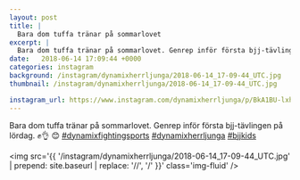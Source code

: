 ```yaml
---
layout: post
title: |
  Bara dom tuffa tränar på sommarlovet
excerpt: |
  Bara dom tuffa tränar på sommarlovet. Genrep inför första bjj-tävlingen på lördag. ✊👌 😊    
date:   2018-06-14 17:09:44 +0000
categories: instagram
background: /instagram/dynamixherrljunga/2018-06-14_17-09-44_UTC.jpg
thumbnail: /instagram/dynamixherrljunga/2018-06-14_17-09-44_UTC.jpg

instagram_url: https://www.instagram.com/dynamixherrljunga/p/BkA1BU-lxhi
---
```

Bara dom tuffa tränar på sommarlovet. Genrep inför första bjj-tävlingen på lördag. ✊👌 😊 [#dynamixfightingsports](https://www.instagram.com/explore/tags/dynamixfightingsports/)  [#dynamixherrljunga](https://www.instagram.com/explore/tags/dynamixherrljunga/) [#bjjkids](https://www.instagram.com/explore/tags/bjjkids/)



<img src='{{ '/instagram/dynamixherrljunga/2018-06-14_17-09-44_UTC.jpg' | prepend: site.baseurl | replace: '//', '/' }}' class='img-fluid' />
